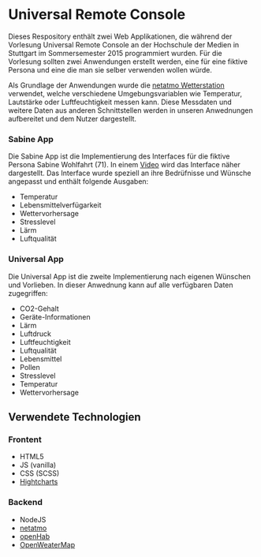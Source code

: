 # Universal Remote Console

Dieses Respository enthält zwei Web Applikationen, die während der Vorlesung Universal Remote Console an der Hochschule der Medien in Stuttgart im Sommersemester 2015 programmiert wurden. Für die Vorlesung sollten zwei Anwendungen erstellt werden, eine für eine fiktive Persona und eine die man sie selber verwenden wollen würde.

Als Grundlage der Anwendungen wurde die [netatmo Wetterstation](https://www.netatmo.com/de-DE/produkt/wetterstation) verwendet, welche verschiedene Umgebungsvariablen wie Temperatur, Lautstärke oder Luftfeuchtigkeit messen kann. Diese Messdaten und weitere Daten aus anderen Schnittstellen werden in unseren Anwednungen aufbereitet und dem Nutzer dargestellt.

### Sabine App
Die Sabine App ist die Implementierung des Interfaces für die fiktive Persona Sabine Wohlfahrt (71). In einem [Video](https://www.youtube.com/watch?v=XvkGSJwmDAU) wird das Interface näher dargestellt. Das Interface wurde speziell an ihre Bedrüfnisse und Wünsche angepasst und enthält folgende Ausgaben:
- Temperatur 
- Lebensmittelverfügarkeit
- Wettervorhersage 
- Stresslevel
- Lärm
- Luftqualität

### Universal App
Die Universal App ist die zweite Implementierung nach eigenen Wünschen und Vorlieben. In dieser Anwednung kann auf alle verfügbaren Daten zugegriffen:
- CO2-Gehalt
- Geräte-Informationen
- Lärm
- Luftdruck
- Luftfeuchtigkeit
- Luftqualität 
- Lebensmittel
- Pollen
- Stresslevel
- Temperatur
- Wettervorhersage
 
## Verwendete Technologien
### Frontent
- HTML5
- JS (vanilla)
- CSS (SCSS)
- [Hightcharts](http://www.highcharts.com/)

### Backend
- NodeJS
- [netatmo](https://dev.netatmo.com/)
- [openHab](http://www.openhab.org/)
- [OpenWeaterMap](http://openweathermap.org/)
